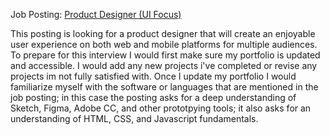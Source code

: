 Job Posting: [Product Designer (UI Focus)](https://www.builtinnyc.com/job/design/product-designer-ui-focus/77763)

This posting is looking for a product designer that will create an enjoyable user experience on both web and mobile platforms for multiple audiences. 
To prepare for this interview I would first make sure my portfolio is updated and accessible. I would add any new projects i've completed or revise any projects im not fully satisfied with. Once I update my portfolio I would familiarize myself with the software or languages that are mentioned in the job posting; in this case the posting asks for a deep understanding of Sketch, Figma, Adobe CC, and other prototpying tools; it also asks for an understanding of HTML, CSS, and Javascript fundamentals. 
